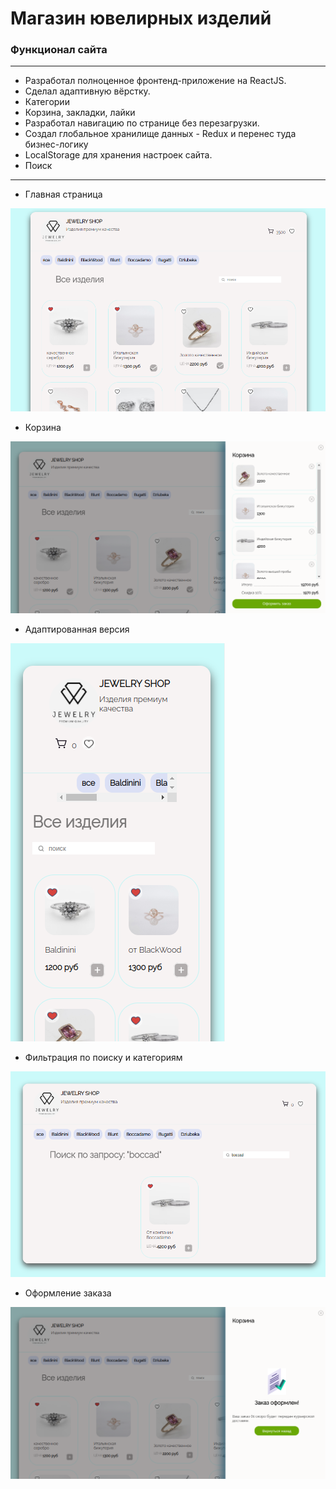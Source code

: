 # Магазин ювелирных изделий

### Функционал сайта
***
* Разработал полноценное фронтенд-приложение на ReactJS.
* Сделал адаптивную вёрстку.
* Категории
* Корзина, закладки, лайки
* Разработал навигацию по странице без перезагрузки.
* Создал глобальное хранилище данных - Redux и перенес туда бизнес-логику
* LocalStorage для хранения настроек сайта.
* Поиск 

***

* Главная страница

![ссылка на мой канал](https://raw.githubusercontent.com/Albogachiev/front-jewelry/main/public/imgPage/главная.png)


* Корзина

![ссылка на мой канал](https://raw.githubusercontent.com/Albogachiev/front-jewelry/main/public/imgPage/корзина.png)

* Адаптированная версия

![ссылка на мой канал](https://raw.githubusercontent.com/Albogachiev/front-jewelry/main/public/imgPage/мобильная%20версия.png)

* Фильтрация по поиску и категориям

![ссылка на мой канал](https://raw.githubusercontent.com/Albogachiev/front-jewelry/main/public/imgPage/поиск.png)

* Оформление заказа 

![ссылка на мой канал](https://raw.githubusercontent.com/Albogachiev/front-jewelry/main/public/imgPage/оформление%20заказа.png)